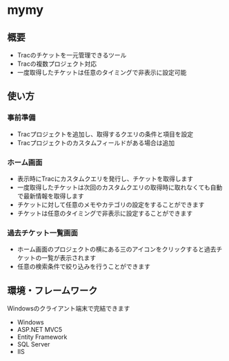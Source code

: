 mymy
====

## 概要
* Tracのチケットを一元管理できるツール
* Tracの複数プロジェクト対応
* 一度取得したチケットは任意のタイミングで非表示に設定可能

## 使い方
### 事前準備
* Tracプロジェクトを追加し、取得するクエリの条件と項目を設定
* Tracプロジェクトのカスタムフィールドがある場合は追加
### ホーム画面
* 表示時にTracにカスタムクエリを発行し、チケットを取得します
* 一度取得したチケットは次回のカスタムクエリの取得時に取れなくても自動で最新情報を取得します
* チケットに対して任意のメモやカテゴリの設定をすることができます
* チケットは任意のタイミングで非表示に設定することができます
### 過去チケット一覧画面
* ホーム画面のプロジェクトの横にある三のアイコンをクリックすると過去チケットの一覧が表示されます
* 任意の検索条件で絞り込みを行うことができます

## 環境・フレームワーク
Windowsのクライアント端末で完結できます
* Windows
* ASP.NET MVC5
* Entity Framework
* SQL Server
* IIS
